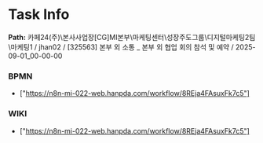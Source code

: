 # Task Info

**Path:** 카페24(주)\본사사업장\[CG]MI본부\마케팅센터\성장주도그룹\디지털마케팅2팀\마케팅1 / jhan02 / [325563] 본부 외 소통 _ 본부 외 협업 회의 참석 및 예약 / 2025-09-01_00-00-00

### BPMN
- ["https://n8n-mi-022-web.hanpda.com/workflow/8REja4FAsuxFk7c5"]

### WIKI
- ["https://n8n-mi-022-web.hanpda.com/workflow/8REja4FAsuxFk7c5"]

